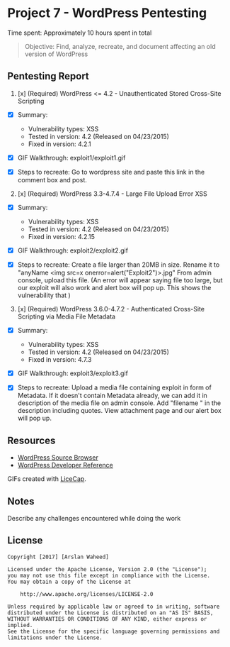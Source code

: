 # Project 7 - WordPress Pentesting

Time spent: Approximately 10 hours spent in total

> Objective: Find, analyze, recreate, and document affecting an old version of WordPress

## Pentesting Report

1. [x] (Required) WordPress <= 4.2 - Unauthenticated Stored Cross-Site Scripting
  - [x] Summary:
    - Vulnerability types: 	XSS
    - Tested in version: 	4.2 (Released on 04/23/2015)
    - Fixed in version: 	4.2.1
  - [x] GIF Walkthrough: 	exploit1/exploit1.gif
  - [x] Steps to recreate: 	Go to wordpress site and paste this link in the comment box and post.<a title='xonmouseover=alert(unescape(/hello%20world/.source)) style=position:absolute;left:0;top:0;width:5000px;height:5000px  AAAAAAAAAAAA...[64 kb]..AAA'></a>




2. [x] (Required) WordPress 3.3-4.7.4 - Large File Upload Error XSS
  - [x] Summary:
    - Vulnerability types:	XSS
    - Tested in version: 	4.2 (Released on 04/23/2015)
    - Fixed in version: 	4.2.15
  - [x] GIF Walkthrough:	exploit2/exploit2.gif
  - [x] Steps to recreate:	Create a file larger than 20MB in size.
				Rename it to "anyName <img src=x onerror=alert("Exploit2")>.jpg"
				From admin console, upload this file.
				(An error will appear saying file too large, but our exploit will also work and alert box will pop up. This shows the vulnerability that )




3. [x] (Required) WordPress 3.6.0-4.7.2 - Authenticated Cross-Site Scripting via Media File Metadata
  - [x] Summary:
    - Vulnerability types:	XSS
    - Tested in version: 	4.2 (Released on 04/23/2015)
    - Fixed in version:		4.7.3
  - [x] GIF Walkthrough:	exploit3/exploit3.gif
  - [x] Steps to recreate:	Upload a media file containing exploit in form of Metadata.
				If it doesn't contain Metadata already, we can add it in description of the media file on admin console.
				Add "filename </noscript><script>alert("Exploit 3 Successful");</script>" in the description including quotes.
				View attachment page and our alert box will pop up.


## Resources

- [WordPress Source Browser](https://core.trac.wordpress.org/browser/)
- [WordPress Developer Reference](https://developer.wordpress.org/reference/)

GIFs created with [LiceCap](http://www.cockos.com/licecap/).

## Notes

Describe any challenges encountered while doing the work

## License

    Copyright [2017] [Arslan Waheed]

    Licensed under the Apache License, Version 2.0 (the "License");
    you may not use this file except in compliance with the License.
    You may obtain a copy of the License at

        http://www.apache.org/licenses/LICENSE-2.0

    Unless required by applicable law or agreed to in writing, software
    distributed under the License is distributed on an "AS IS" BASIS,
    WITHOUT WARRANTIES OR CONDITIONS OF ANY KIND, either express or implied.
    See the License for the specific language governing permissions and
    limitations under the License.
